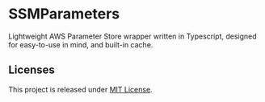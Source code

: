 # SSMParameters

Lightweight AWS Parameter Store wrapper written in Typescript, designed for easy-to-use in mind, and built-in cache.

## Licenses

This project is released under [MIT License](./LICENSE).

